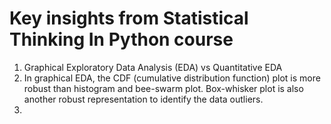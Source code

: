 # Key insights from Statistical Thinking In Python course

1. Graphical Exploratory Data Analysis (EDA) vs Quantitative EDA
2. In graphical EDA, the CDF (cumulative distribution function) plot is more robust than histogram and bee-swarm plot. Box-whisker plot is also another robust representation to identify the data outliers. 
3. 
